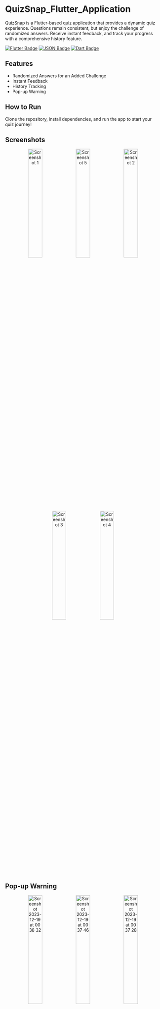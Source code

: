 # QuizSnap_Flutter_Application
QuizSnap is a Flutter-based quiz application that provides a dynamic quiz experience. Questions remain consistent, but enjoy the challenge of randomized answers. Receive instant feedback, and track your progress with a comprehensive history feature.

[![Flutter Badge](https://img.shields.io/badge/Flutter-02569B?style=for-the-badge&logo=flutter&logoColor=white)](https://img.shields.io/badge/Flutter-02569B?style=for-the-badge&logo=flutter&logoColor=white)
[![JSON Badge](https://img.shields.io/badge/JSON-000000?style=for-the-badge&logo=json&logoColor=white)](https://www.json.org/)
[![Dart Badge](https://img.shields.io/badge/Dart-0175C2?style=for-the-badge&logo=dart&logoColor=white)](https://img.shields.io/badge/Dart-0175C2?style=for-the-badge&logo=dart&logoColor=white)

## Features

- Randomized Answers for an Added Challenge
- Instant Feedback
- History Tracking
- Pop-up Warning

## How to Run

Clone the repository, install dependencies, and run the app to start your quiz journey!

## Screenshots

<div align="center">
  <img src="https://github.com/Githmaz/QuizSnap_Flutter_Application/assets/130221728/de86f1eb-9024-4842-befd-9370aa815770" width="30%" alt="Screenshot 1">  
   <img src="https://github.com/Githmaz/QuizSnap_Flutter_Application/assets/130221728/39b4cd87-e8a5-4fa7-b592-d97e19496166" width="30%" alt="Screenshot 5">
  <img src="https://github.com/Githmaz/QuizSnap_Flutter_Application/assets/130221728/110bd796-990d-40b9-a611-9b8ec9197d72" width="30%" alt="Screenshot 2">
</div>

<div align="center">
  <img src="https://github.com/Githmaz/QuizSnap_Flutter_Application/assets/130221728/1f5efe5d-ea7b-46c0-9d5c-16ded3b8691f" width="30%" alt="Screenshot 3">
  <img src="https://github.com/Githmaz/QuizSnap_Flutter_Application/assets/130221728/b2fb9845-4387-4244-89c3-1472bc7283bb" width="30%" alt="Screenshot 4">
</div>

## Pop-up Warning
<div align = "center" >
  <img width="30%" alt="Screenshot 2023-12-19 at 00 38 32" src="https://github.com/Githmaz/QuizSnap_Flutter_Application/assets/130221728/e168d2ab-341d-453a-9d04-3cd0b43a7f8c">
  <img width="30%" alt="Screenshot 2023-12-19 at 00 37 46" src="https://github.com/Githmaz/QuizSnap_Flutter_Application/assets/130221728/c93767d5-a93e-47af-885d-5e92bc9f18aa">
  <img width="30%" alt="Screenshot 2023-12-19 at 00 37 28" src="https://github.com/Githmaz/QuizSnap_Flutter_Application/assets/130221728/70d54168-b987-4333-a312-c91eb830e0f3">
</div>
